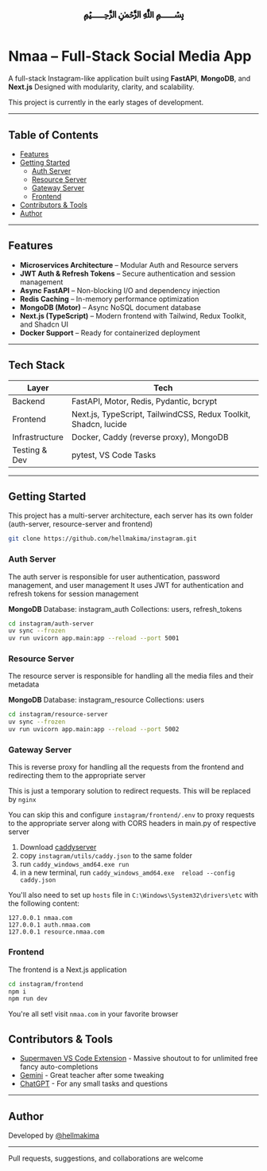 <h1 align="center">﷽</h1>

# Nmaa – Full-Stack Social Media App

A full-stack Instagram-like application built using **FastAPI**, **MongoDB**, and **Next.js**
Designed with modularity, clarity, and scalability.

This project is currently in the early stages of development.

---

## Table of Contents

- [Features](#features)
- [Getting Started](#getting-started)
  - [Auth Server](#auth-server)
  - [Resource Server](#resource-server)
  - [Gateway Server](#gateway-server)
  - [Frontend](#frontend)
- [Contributors & Tools](#contributors--tools)
- [Author](#author)

---

## Features

- **Microservices Architecture** – Modular Auth and Resource servers
- **JWT Auth & Refresh Tokens** – Secure authentication and session management
- **Async FastAPI** – Non-blocking I/O and dependency injection
- **Redis Caching** – In-memory performance optimization
- **MongoDB (Motor)** – Async NoSQL document database
- **Next.js (TypeScript)** – Modern frontend with Tailwind, Redux Toolkit, and Shadcn UI
- **Docker Support** – Ready for containerized deployment

---

## Tech Stack

| Layer          | Tech                                                            |
| -------------- | --------------------------------------------------------------- |
| Backend        | FastAPI, Motor, Redis, Pydantic, bcrypt                         |
| Frontend       | Next.js, TypeScript, TailwindCSS, Redux Toolkit, Shadcn, lucide |
| Infrastructure | Docker, Caddy (reverse proxy), MongoDB                          |
| Testing & Dev  | pytest, VS Code Tasks                                           |

---

## Getting Started

This project has a multi-server architecture, each server has its own folder (auth-server, resource-server and frontend)

```bash
git clone https://github.com/hellmakima/instagram.git
```

### Auth Server

The auth server is responsible for user authentication, password management, and user management
It uses JWT for authentication and refresh tokens for session management

**MongoDB**
Database: instagram_auth
Collections: users, refresh_tokens

```bash
cd instagram/auth-server
uv sync --frozen
uv run uvicorn app.main:app --reload --port 5001
```

### Resource Server

The resource server is responsible for handling all the media files and their metadata

**MongoDB**
Database: instagram_resource
Collections: users

```bash
cd instagram/resource-server
uv sync --frozen
uv run uvicorn app.main:app --reload --port 5002
```

### Gateway Server

This is reverse proxy for handling all the requests from the frontend and redirecting them to the appropriate server

This is just a temporary solution to redirect requests. This will be replaced by `nginx`

You can skip this and configure `instagram/frontend/.env` to proxy requests to the appropriate server along with CORS headers in main.py of respective server

1. Download [caddyserver](https://caddyserver.com/download)
2. copy `instagram/utils/caddy.json` to the same folder
3. run `caddy_windows_amd64.exe run`
4. in a new terminal, run `caddy_windows_amd64.exe  reload --config caddy.json`

You'll also need to set up `hosts` file in `C:\Windows\System32\drivers\etc` with the following content:

```
127.0.0.1 nmaa.com
127.0.0.1 auth.nmaa.com
127.0.0.1 resource.nmaa.com
```

### Frontend

The frontend is a Next.js application

```bash
cd instagram/frontend
npm i
npm run dev
```

You're all set!
visit `nmaa.com` in your favorite browser

## Contributors & Tools

- [Supermaven VS Code Extension](https://marketplace.visualstudio.com/items?itemName=Supermaven.supermaven) - Massive shoutout to for unlimited free fancy auto-completions
- [Gemini](https://gemini.google.com/app?hl=en-IN) - Great teacher after some tweaking
- [ChatGPT](https://chatgpt.com/?temporary-chat=true) - For any small tasks and questions

---

## Author

Developed by [@hellmakima](https://github.com/hellmakima)

---

Pull requests, suggestions, and collaborations are welcome
